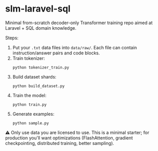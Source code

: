 # slm-laravel-sql

Minimal from-scratch decoder-only Transformer training repo aimed at Laravel + SQL domain knowledge.

Steps:
1. Put your `.txt` data files into `data/raw/`. Each file can contain instruction/answer pairs and code blocks.
2. Train tokenizer:
   ```
   python tokenizer_train.py
   ```
3. Build dataset shards:
   ```
   python build_dataset.py
   ```
4. Train the model:
   ```
   python train.py
   ```
5. Generate examples:
   ```
   python sample.py
   ```

⚠️ Only use data you are licensed to use. This is a minimal starter; for production you'll want optimizations (FlashAttention, gradient checkpointing, distributed training, better sampling).
